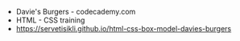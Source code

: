 - Davie's Burgers - codecademy.com
- HTML - CSS training
- https://servetisikli.github.io/html-css-box-model-davies-burgers
